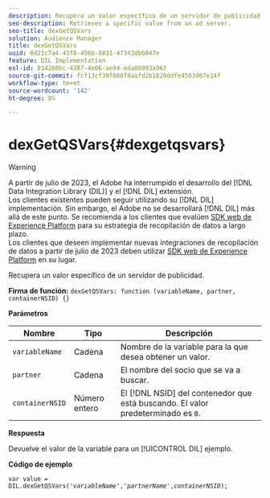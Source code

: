 ```yaml
---
description: Recupera un valor específico de un servidor de publicidad.
seo-description: Retrieves a specific value from an ad server.
seo-title: dexGetQSVars
solution: Audience Manager
title: dexGetQSVars
uuid: 6d21c7a4-43f8-456b-8831-47343dbb047e
feature: DIL Implementation
exl-id: 814268bc-4387-4e06-ae94-eda86993a967
source-git-commit: fcf13cf39f688f8aafd2b1020ddfe4583d67e14f
workflow-type: tm+mt
source-wordcount: '142'
ht-degree: 8%

---
```


# dexGetQSVars{#dexgetqsvars}

>[!WARNING]
>
>A partir de julio de 2023, el Adobe ha interrumpido el desarrollo del [!DNL Data Integration Library (DIL)] y el [!DNL DIL] extensión.
><br>
>Los clientes existentes pueden seguir utilizando su [!DNL DIL] implementación. Sin embargo, el Adobe no se desarrollará [!DNL DIL] más allá de este punto. Se recomienda a los clientes que evalúen [SDK web de Experience Platform](https://experienceleague.adobe.com/docs/experience-platform/edge/home.html?lang=en) para su estrategia de recopilación de datos a largo plazo.
><br>
>Los clientes que deseen implementar nuevas integraciones de recopilación de datos a partir de julio de 2023 deben utilizar [SDK web de Experience Platform](https://experienceleague.adobe.com/docs/experience-platform/edge/home.html?lang=en) en su lugar.

Recupera un valor específico de un servidor de publicidad.

**Firma de función:** `dexGetQSVars: function (variableName, partner, containerNSID) {}`

<!-- 

r_dil_get_dexqsvars.xml

 -->

**Parámetros**

| Nombre | Tipo | Descripción |
|---|---|---|
| `variableName` | Cadena | Nombre de la variable para la que desea obtener un valor. |
| `partner` | Cadena | El nombre del socio que se va a buscar. |
| `containerNSID` | Número entero | El [!DNL NSID] del contenedor que está buscando. El valor predeterminado es `0`. |

**Respuesta**

Devuelve el valor de la variable para un [!UICONTROL DIL] ejemplo.

**Código de ejemplo**

<pre class="java"><code>var value = DIL.dexGetQSVars('<i>variableName</i>','<i>partnerName</i>',<i>containerNSID</i>);</code></pre>
